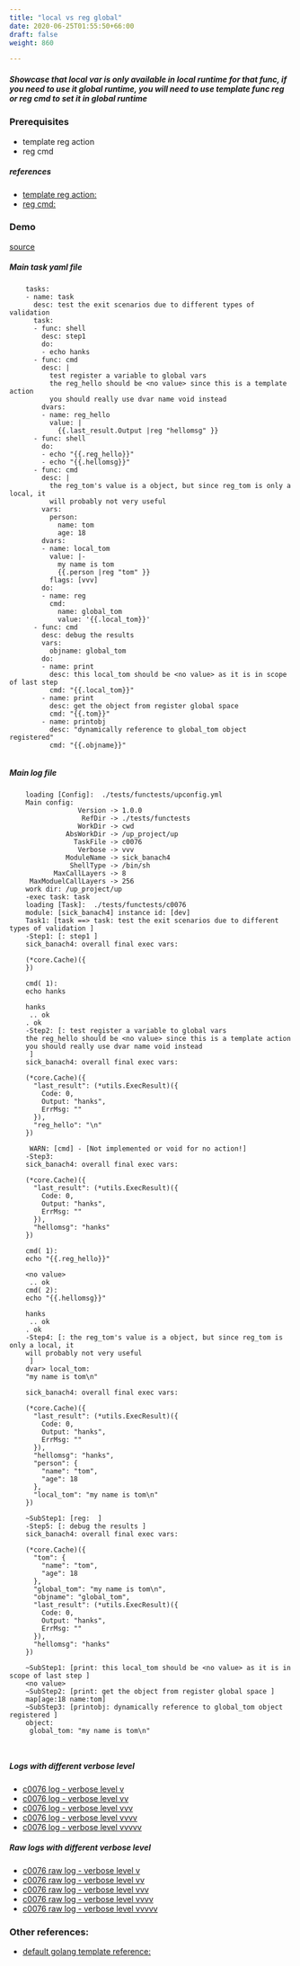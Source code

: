 ```yaml
---
title: "local vs reg global"
date: 2020-06-25T01:55:50+66:00
draft: false
weight: 860

---
```


##### Showcase that local var is only available in local runtime for that func, if you need to use it global runtime, you will need to use template func reg or reg cmd to set it in global runtime


### Prerequisites


* template reg action
* reg cmd










##### references
* [template reg action:](../../template/c0042/)
* [reg cmd:](../../cmd-func/c0066/)


### Demo








[source](https://github.com/upcmd/up/blob/master/tests/functests/c0076.yml)

##### Main task yaml file
```
    tasks:
    - name: task
      desc: test the exit scenarios due to different types of validation
      task:
      - func: shell
        desc: step1
        do:
        - echo hanks
      - func: cmd
        desc: |
          test register a variable to global vars
          the reg_hello should be <no value> since this is a template action
          you should really use dvar name void instead
        dvars:
        - name: reg_hello
          value: |
            {{.last_result.Output |reg "hellomsg" }}
      - func: shell
        do:
        - echo "{{.reg_hello}}"
        - echo "{{.hellomsg}}"
      - func: cmd
        desc: |
          the reg_tom's value is a object, but since reg_tom is only a local, it
          will probably not very useful
        vars:
          person:
            name: tom
            age: 18
        dvars:
        - name: local_tom
          value: |-
            my name is tom
            {{.person |reg "tom" }}
          flags: [vvv]
        do:
        - name: reg
          cmd:
            name: global_tom
            value: '{{.local_tom}}'
      - func: cmd
        desc: debug the results
        vars:
          objname: global_tom
        do:
        - name: print
          desc: this local_tom should be <no value> as it is in scope of last step
          cmd: "{{.local_tom}}"
        - name: print
          desc: get the object from register global space
          cmd: "{{.tom}}"
        - name: printobj
          desc: "dynamically reference to global_tom object registered"
          cmd: "{{.objname}}"
    
```
##### Main log file
```
    loading [Config]:  ./tests/functests/upconfig.yml
    Main config:
                 Version -> 1.0.0
                  RefDir -> ./tests/functests
                 WorkDir -> cwd
              AbsWorkDir -> /up_project/up
                TaskFile -> c0076
                 Verbose -> vvv
              ModuleName -> sick_banach4
               ShellType -> /bin/sh
           MaxCallLayers -> 8
     MaxModuelCallLayers -> 256
    work dir: /up_project/up
    -exec task: task
    loading [Task]:  ./tests/functests/c0076
    module: [sick_banach4] instance id: [dev]
    Task1: [task ==> task: test the exit scenarios due to different types of validation ]
    -Step1: [: step1 ]
    sick_banach4: overall final exec vars:
    
    (*core.Cache)({
    })
    
    cmd( 1):
    echo hanks
    
    hanks
     .. ok
    . ok
    -Step2: [: test register a variable to global vars
    the reg_hello should be <no value> since this is a template action
    you should really use dvar name void instead
     ]
    sick_banach4: overall final exec vars:
    
    (*core.Cache)({
      "last_result": (*utils.ExecResult)({
        Code: 0,
        Output: "hanks",
        ErrMsg: ""
      }),
      "reg_hello": "\n"
    })
    
     WARN: [cmd] - [Not implemented or void for no action!]
    -Step3:
    sick_banach4: overall final exec vars:
    
    (*core.Cache)({
      "last_result": (*utils.ExecResult)({
        Code: 0,
        Output: "hanks",
        ErrMsg: ""
      }),
      "hellomsg": "hanks"
    })
    
    cmd( 1):
    echo "{{.reg_hello}}"
    
    <no value>
     .. ok
    cmd( 2):
    echo "{{.hellomsg}}"
    
    hanks
     .. ok
    . ok
    -Step4: [: the reg_tom's value is a object, but since reg_tom is only a local, it
    will probably not very useful
     ]
    dvar> local_tom:
    "my name is tom\n"
    
    sick_banach4: overall final exec vars:
    
    (*core.Cache)({
      "last_result": (*utils.ExecResult)({
        Code: 0,
        Output: "hanks",
        ErrMsg: ""
      }),
      "hellomsg": "hanks",
      "person": {
        "name": "tom",
        "age": 18
      },
      "local_tom": "my name is tom\n"
    })
    
    ~SubStep1: [reg:  ]
    -Step5: [: debug the results ]
    sick_banach4: overall final exec vars:
    
    (*core.Cache)({
      "tom": {
        "name": "tom",
        "age": 18
      },
      "global_tom": "my name is tom\n",
      "objname": "global_tom",
      "last_result": (*utils.ExecResult)({
        Code: 0,
        Output: "hanks",
        ErrMsg: ""
      }),
      "hellomsg": "hanks"
    })
    
    ~SubStep1: [print: this local_tom should be <no value> as it is in scope of last step ]
    <no value>
    ~SubStep2: [print: get the object from register global space ]
    map[age:18 name:tom]
    ~SubStep3: [printobj: dynamically reference to global_tom object registered ]
    object:
     global_tom: "my name is tom\n"
    
    
```


##### Logs with different verbose level
* [c0076 log - verbose level v](../../logs/c0076_v)
* [c0076 log - verbose level vv](../../logs/c0076_vv)
* [c0076 log - verbose level vvv](../../logs/c0076_vvvv)
* [c0076 log - verbose level vvvv](../../logs/c0076_vvvv)
* [c0076 log - verbose level vvvvv](../../logs/c0076_vvvvv)

##### Raw logs with different verbose level
* [c0076 raw log - verbose level v](../../reflogs/c0076_v.log)
* [c0076 raw log - verbose level vv](../../reflogs/c0076_vv.log)
* [c0076 raw log - verbose level vvv](../../reflogs/c0076_vvv.log)
* [c0076 raw log - verbose level vvvv](../../reflogs/c0076_vvvv.log)
* [c0076 raw log - verbose level vvvvv](../../reflogs/c0076_vvvvv.log)








### Other references:
* [default golang template reference:](https://golang.org/pkg/text/template/)
